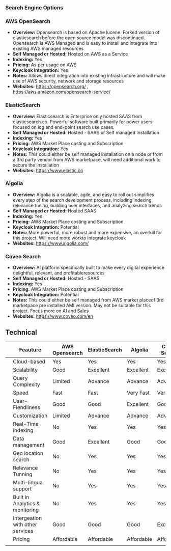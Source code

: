 ### Search Engine Options

### AWS OpenSearch

* **Overview:**
 Opensearch is based on Apache lucene. Forked version of elasticsearch before the  open source model was discontinued. Opensearch is AWS Managed and is easy to install and integrate into existing AWS managed resources 
* **Self Managed or Hosted:** Hosted on AWS as a Service
* **Indexing:** Yes
* **Pricing:** As per usage on AWS
* **Keycloak Integration:** Yes
* **Notes:** Allows direct integration into existing infrastructure and will make use of AWS security, network and storage  resources
* **Websites:** https://opensearch.org/ , https://aws.amazon.com/opensearch-service/

### ElasticSearch

* **Overview:**
 Elasticsearch is Enterprise only hosted SAAS from elasticsearch.co. Powerful software built primarily for power users focused on log and 
end-point search use cases. 
* **Self Managed or Hosted:** Hosted - SAAS or
Self managed Installation
* **Indexing:** Yes
* **Pricing:** AWS Market Place costing and Subscription
* **Keycloak Integration:** Yes
* **Notes:** This could either be self managed installation on a node or from a 3rd party vendor from  AWS marketpace, will need additional work to secure the installation
* **Websites:** https://www.elastic.co

### Algolia

* **Overview:**
 Algolia is a scalable, agile, and easy to roll out simplifies every step of the search development process, including indexing, relevance tuning, building user interfaces, and analyzing search trends 
* **Self Managed or Hosted:** Hosted SAAS
* **Indexing:** Yes
* **Pricing:** AWS Market Place costing and Subscription
* **Keycloak Integration:** Potential
* **Notes:** More powerful, more robust and more expensive, an overkill for this project. Will need more workto integrate keycloak
* **Websites:** https://www.algolia.com/

### Coveo Search

* **Overview:**
 AI platform specifically built to make every digital experience delightful, relevant, and profitableresources 
* **Self Managed or Hosted:** Hosted - SAAS
* **Indexing:** Yes
* **Pricing:** AWS Market Place costing and Subscription
* **Keycloak Integration:** Potential
* **Notes:** This could either be self managed from AWS market placeof 3rd marketpace pre installed AMI version. May not be suitable for this project. Focus more on AI and Sales
* **Websites:** https://www.coveo.com/en


## Technical 

|                                                                                             | Feauture                         | AWS Opensearch | ElasticSearch | Algolia    | Coveo Search |
|---------------------------------------------------------------------------------------------|----------------------------------|----------------|---------------|------------|--------------|
|                                                                                             | Cloud-based                      | Yes            | Yes           | Yes        | Yes          |
|                                                                                             | Scalability                      | Good           | Excellent     | Excellent  | Excellent    |
|                                                                                             | Query Complexity                 | Limited        | Advance       | Advance    | Advance      |
|                                                                                             | Speed                            | Fast           | Fast          | Very Fast  | Very Fast    |
|                                                                                             | User-Fiendliness                 | Good           | Good          | Excellent  | Good         |
|                                                                                             | Customization                    | Limited        | Advance       | Advance    | Advance      |
|                                                                                             | Real-Time indexing               | No             | Yes           | Yes        | Yes          |
|                                                                                             | Data management                  | Good           | Excellent     | Good       | Good         |
|                                                                                             | Geo location search              | No             | Yes           | Yes        | Yes          |
|                                                                                             | Relevance Tunning                | No             | Yes           | Yes        | Yes          |
|                                                                                             | Multi-lingua support             | No             | Yes           | Yes        | Yes          |
|                                                                                             | Built in Analytics & monitoring  | No             | Yes           | Yes        | Yes          |
|                                                                                             | Intergeation with other services | Good           | Good          | Good       | Excellent    |
|                                                                                             | Pricing                          | Affordable     | Affordable    | Affordable | Affordable   |
|                                                                                             |                                  |                |               |            |              |